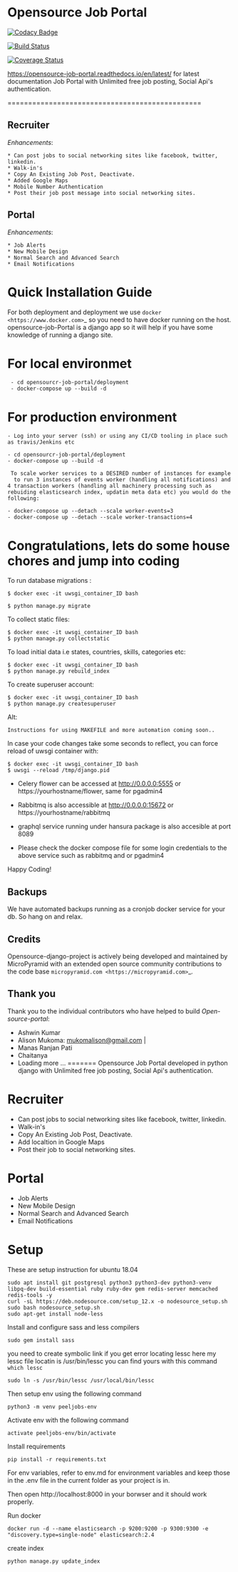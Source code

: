 
Opensource Job Portal
=====================

[![Codacy Badge](https://api.codacy.com/project/badge/Grade/105a3bf03bec4cfbac70d7c30e574bea)](https://www.codacy.com/manual/ashwin/opensource-job-portal?utm_source=github.com&amp;utm_medium=referral&amp;utm_content=MicroPyramid/opensource-job-portal&amp;utm_campaign=Badge_Grade)

[![Build Status](https://travis-ci.org/MicroPyramid/opensource-job-portal.svg?branch=master)](https://travis-ci.org/MicroPyramid/opensource-job-portal)

[![Coverage Status](https://coveralls.io/repos/github/MicroPyramid/opensource-job-portal/badge.svg?branch=master)](https://coveralls.io/github/MicroPyramid/opensource-job-portal?branch=master)

https://opensource-job-portal.readthedocs.io/en/latest/ for latest documentation
Job Portal with Unlimited free job posting, Social Api's authentication.

===============================================

Recruiter
----------

*Enhancements*:

    * Can post jobs to social networking sites like facebook, twitter, linkedin.
    * Walk-in's
    * Copy An Existing Job Post, Deactivate.
    * Added Google Maps
    * Mobile Number Authentication
    * Post their job post message into social networking sites.

Portal
-------

*Enhancements*:

    * Job Alerts
    * New Mobile Design
    * Normal Search and Advanced Search
    * Email Notifications


Quick Installation Guide
========================
For both deployment and deployment we use `docker <https://www.docker.com>`_ so you need to have docker
running on the host. opensource-job-Portal is a django app so it will help if you have
some knowledge of running a django site.

For local environmet
====================

     - cd opensourcr-job-portal/deployment
     - docker-compose up --build -d

For production environment
==========================

    - Log into your server (ssh) or using any CI/CD tooling in place such as travis/Jenkins etc

    - cd opensourcr-job-portal/deployment
    - docker-compose up --build -d

     To scale worker services to a DESIRED number of instances for example
      to run 3 instances of events worker (handling all notifications) and 4 transaction workers (handling all machinery processing such as rebuiding elasticsearch index, updatin meta data etc) you would do the following:

    - docker-compose up --detach --scale worker-events=3
    - docker-compose up --detach --scale worker-transactions=4

Congratulations, lets do some house chores and jump into coding
===============================================================

To run database migrations :

    $ docker exec -it uwsgi_container_ID bash

    $ python manage.py migrate

To collect static files:

    $ docker exec -it uwsgi_container_ID bash
    $ python manage.py collectstatic

To load initial data i.e states, countries, skills, categories etc:

    $ docker exec -it uwsgi_container_ID bash
    $ python manage.py rebuild_index

To create superuser account:


    $ docker exec -it uwsgi_container_ID bash
    $ python manage.py createsuperuser

Alt:

    Instructions for using MAKEFILE and more automation coming soon..


In case your code changes take some seconds to reflect, you can force reload of uwsgi container with:


    $ docker exec -it uwsgi_container_ID bash
    $ uwsgi --reload /tmp/django.pid

- Celery flower can be accessed at http://0.0.0.0:5555 or https://yourhostname/flower,
same for pgadmin4
- Rabbitmq is also accessible at http://0.0.0.0:15672 or https://yourhostname/rabbitmq
- graphql service running under hansura package is also accesible at port 8089

- Please check the docker compose file for some login credentials to the
 above service such as rabbitmq and or pgadmin4

Happy Coding!


Backups
-------

We have automated backups running as a cronjob docker service for your db.
So hang on and relax.

Credits
-------

Opensource-django-project is actively being developed and maintained by MicroPyramid with an extended open source community contributions to the code base `micropyramid.com <https://micropyramid.com>`_.


Thank you
---------

Thank you to the individual contributors who have helped to build *Open-source-portal*:

* Ashwin Kumar
* Alison Mukoma: mukomalison@gmail.com | <sonlinux>
* Manas Ranjan Pati
* Chaitanya
* Loading more ...
=======
Opensource Job Portal developed in python django with Unlimited free job posting, Social Api's authentication.

# Recruiter
* Can post jobs to social networking sites like facebook, twitter, linkedin.
* Walk-in's
* Copy An Existing Job Post, Deactivate.
* Add localtion in Google Maps
* Post their job to social networking sites.

# Portal
* Job Alerts
* New Mobile Design
* Normal Search and Advanced Search
* Email Notifications


# Setup
These are setup instruction for ubuntu 18.04

```
sudo apt install git postgresql python3 python3-dev python3-venv libpq-dev build-essential ruby ruby-dev gem redis-server memcached redis-tools -y
curl -sL https://deb.nodesource.com/setup_12.x -o nodesource_setup.sh
sudo bash nodesource_setup.sh
sudo apt-get install node-less
```

Install and configure sass and less compilers
```
sudo gem install sass
```

you need to create symbolic link if you get error locating lessc
here my lessc file locatin is /usr/bin/lessc
you can find yours with this command ```which lessc```
```
sudo ln -s /usr/bin/lessc /usr/local/bin/lessc
```


Then setup env using the following command
```
python3 -m venv peeljobs-env
```

Activate env with the following command
```
activate peeljobs-env/bin/activate
```

Install requirements
```
pip install -r requirements.txt
```

For env variables, refer to env.md for environment variables and keep those in the .env file in the current folder as your project is in.

Then open http://localhost:8000 in your borwser and it should work properly.

Run docker
```
docker run -d --name elasticsearch -p 9200:9200 -p 9300:9300 -e "discovery.type=single-node" elasticsearch:2.4
```

create index
```
python manage.py update_index
```

